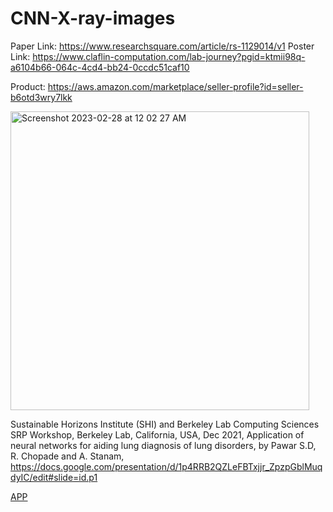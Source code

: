 # CNN-X-ray-images

Paper Link: https://www.researchsquare.com/article/rs-1129014/v1
Poster Link: https://www.claflin-computation.com/lab-journey?pgid=ktmii98q-a6104b66-064c-4cd4-bb24-0ccdc51caf10

Product: https://aws.amazon.com/marketplace/seller-profile?id=seller-b6otd3wry7lkk

<img width="478" alt="Screenshot 2023-02-28 at 12 02 27 AM" src="https://user-images.githubusercontent.com/25118302/221759790-c962a7b7-42b6-426a-9ab7-92a6e4325937.png">

Sustainable Horizons Institute (SHI) and Berkeley Lab Computing Sciences SRP Workshop, Berkeley Lab, California, USA, Dec 2021, Application of neural networks for aiding lung diagnosis of lung disorders, by Pawar S.D, R. Chopade and A. Stanam,
https://docs.google.com/presentation/d/1p4RRB2QZLeFBTxjjr_ZpzpGblMuqdyIC/edit#slide=id.p1

[APP](http://20.169.253.49:5001/login)

